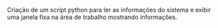 Criação de um script python para ler as informações do sistema e exibir uma janela fixa na área de trabalho mostrando informações.
